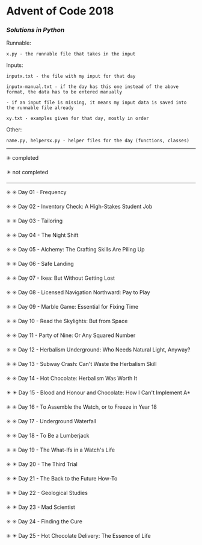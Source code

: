 # Advent of Code 2018

### _Solutions in Python_

Runnable:

    x.py - the runnable file that takes in the input

Inputs:

    inputx.txt - the file with my input for that day
    
    inputx-manual.txt - if the day has this one instead of the above format, the data has to be entered manually
    
    - if an input file is missing, it means my input data is saved into the runnable file already
    
    xy.txt - examples given for that day, mostly in order



Other:

    name.py, helpersx.py - helper files for the day (functions, classes)

----

:eight_spoked_asterisk: completed

:eight_pointed_black_star: not completed

----

:eight_spoked_asterisk: :eight_spoked_asterisk: Day 01 - Frequency

:eight_spoked_asterisk: :eight_spoked_asterisk: Day 02 - Inventory Check: A High-Stakes Student Job

:eight_spoked_asterisk: :eight_spoked_asterisk: Day 03 - Tailoring

:eight_spoked_asterisk: :eight_spoked_asterisk: Day 04 - The Night Shift

:eight_spoked_asterisk: :eight_spoked_asterisk: Day 05 - Alchemy: The Crafting Skills Are Piling Up

:eight_spoked_asterisk: :eight_spoked_asterisk: Day 06 - Safe Landing

:eight_spoked_asterisk: :eight_spoked_asterisk: Day 07 - Ikea: But Without Getting Lost

:eight_spoked_asterisk: :eight_spoked_asterisk: Day 08 - Licensed Navigation Northward: Pay to Play

:eight_spoked_asterisk: :eight_spoked_asterisk: Day 09 - Marble Game: Essential for Fixing Time

:eight_spoked_asterisk: :eight_spoked_asterisk: Day 10 - Read the Skylights: But from Space

:eight_spoked_asterisk: :eight_spoked_asterisk: Day 11 - Party of Nine: Or Any Squared Number

:eight_spoked_asterisk: :eight_spoked_asterisk: Day 12 - Herbalism Underground: Who Needs Natural Light, Anyway?

:eight_spoked_asterisk: :eight_spoked_asterisk: Day 13 - Subway Crash: Can't Waste the Herbalism Skill

:eight_spoked_asterisk: :eight_spoked_asterisk: Day 14 - Hot Chocolate: Herbalism Was Worth It

:eight_pointed_black_star: :eight_pointed_black_star: Day 15 - Blood and Honour and Chocolate: How I Can't Implement A*

:eight_spoked_asterisk: :eight_spoked_asterisk: Day 16 - To Assemble the Watch, or to Freeze in Year 18

:eight_spoked_asterisk: :eight_spoked_asterisk: Day 17 - Underground Waterfall

:eight_spoked_asterisk: :eight_spoked_asterisk: Day 18 - To Be a Lumberjack

:eight_spoked_asterisk: :eight_spoked_asterisk: Day 19 - The What-Ifs in a Watch's Life

:eight_spoked_asterisk: :eight_pointed_black_star: Day 20 - The Third Trial

:eight_spoked_asterisk: :eight_pointed_black_star: Day 21 - The Back to the Future How-To

:eight_spoked_asterisk: :eight_pointed_black_star: Day 22 - Geological Studies

:eight_spoked_asterisk: :eight_pointed_black_star: Day 23 - Mad Scientist

:eight_spoked_asterisk: :eight_spoked_asterisk: Day 24 - Finding the Cure

:eight_spoked_asterisk: :eight_pointed_black_star: Day 25 - Hot Chocolate Delivery: The Essence of Life
